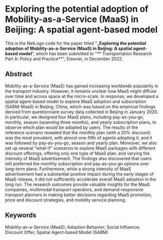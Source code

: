 # Exploring the potential adoption of Mobility-as-a-Service (MaaS) in Beijing: A spatial agent-based model
This is the NetLogo code for the paper titled "**_Exploring the potential adoption of Mobility-as-a-Service (MaaS) in Beijing: A spatial agent-based model**", which has been submitted to "** Transportation Research Part A: Policy and Practice**", Elsevier, in December 2022.

## Abstract
Mobility-as-a-Service (MaaS) has gained increasing worldwide popularity in the transport industry. However, it remains unclear how MaaS might diffuse over time and across space at the micro-scale. In response, we developed a spatial agent-based model to explore MaaS adoption and subscription (SABM-MaaS) in Beijing, China, which was based on the empirical findings derived from questionnaire survey data collected in Beijing in January 2020. In particular, we designed four MaaS plans, including pay-as-you-go, monthly, season (spanning three months), and yearly subscription plans, to observe which plan would be adopted by users. The results of the reference scenario revealed that the monthly plan (with a 20% discount) was the most prevalent, with almost one-fifth of agents adopting it, and it was followed by pay-as-you-go, season and yearly plan. Moreover, we also set up several “what-if” scenarios to explore MaaS packages with different discount offerings, offering only one type of MaaS plan, and varying the intensity of MaaS advertisement. The findings also discovered that users still preferred the monthly subscription and pay-as-you-go options over long-term plans. Furthermore, while a strong intensity of MaaS advertisement had a substantial positive impact during the early stages of MaaS release, it did not sufficiently accelerate overall MaaS adoption in the long run. The research outcomes provide valuable insights for the MaaS companies, multimodal transport operators, and demand-responsive transport planners in making better decisions regarding MaaS promotion, price and discount strategies, and mobility service planning. 

## Keywords
Mobility-as-a-Service (MaaS); Adoption Behavior; Social Influence; Discount Offer; Spatial Agent-based Model (SABM)

